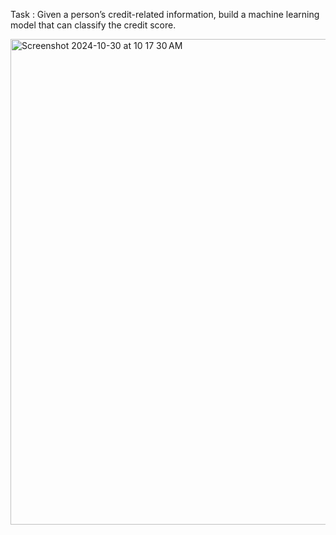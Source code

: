 
Task : Given a person’s credit-related information, build a machine learning model that can classify the credit score.

<img width="777" alt="Screenshot 2024-10-30 at 10 17 30 AM" src="https://github.com/user-attachments/assets/5ef579ed-a053-4995-b1d7-3a0e29b21b2b">



